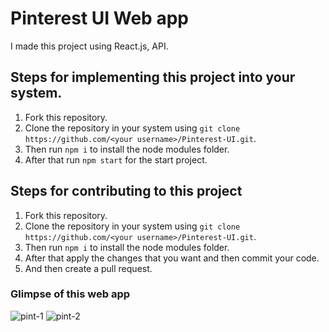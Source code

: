 
# Pinterest UI Web app

I made this project using React.js, API.

## Steps for implementing this project into your system. 

1. Fork this repository.
2. Clone the repository in your system using `git clone https://github.com/<your username>/Pinterest-UI.git`.
3. Then run `npm i` to install the node modules folder.
4. After that run `npm start` for the start project.

## Steps for contributing to this project

1. Fork this repository.
2. Clone the repository in your system using `git clone https://github.com/<your username>/Pinterest-UI.git`.
3. Then run `npm i` to install the node modules folder.
3. After that apply the changes that you want and then commit your code.
4. And then create a pull request.

### Glimpse of this web app

![pint-1](https://github.com/munnokd/Pinterest-UI/assets/81804004/efcfeee7-4ac8-4f04-8c74-d085b3c9e05f)
![pint-2](https://github.com/munnokd/Pinterest-UI/assets/81804004/bb6bc5df-57fb-4d29-839e-68d6671b4c20)
